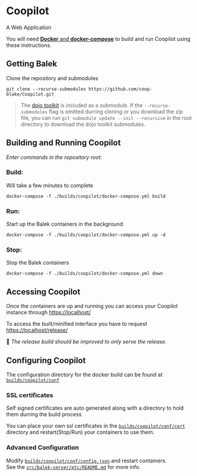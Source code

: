# **Coopilot**
A Web Application

You will need [**Docker** and **docker-compose**](https://www.docker.com) to build and run Coopilot using these instructions.

## Getting Balek
Clone the repository and submodules

    git clone --recurse-submodules https://github.com/coop-blake/Coopilot.git  

 > The [dojo toolkit](https://dojotoolkit.org) is included as a submodule. If the `--recurse-submodules` 
 > flag is omitted durring cloning or you download the zip file, you can run `git submodule update --init --recursive` in 
 > the root directory to download the dojo toolkit submodules.

## Building and Running Coopilot

_Enter commands in the repository root:_

### Build:
Will take a few minutes to complete

    docker-compose -f ./builds/coopilot/docker-compose.yml build

### Run:
Start up the Balek containers in the background  

    docker-compose -f ./builds/coopilot/docker-compose.yml up -d

### Stop:
Stop the Balek containers  

    docker-compose -f ./builds/coopilot/docker-compose.yml down



## Accessing Coopilot  

Once the containers are up and running you can access your Coopilot instance through [https://localhost/](https://localhost/)

To access the built/minified interface you have to request [https://localhost/release/](https://localhost/release/)  

📝 _The release build should be improved to only serve the release._



## Configuring Coopilot
The configuration directory for the docker build can be found at [`builds/coopilot/conf`](builds/coopilot/conf)
### SSL certificates
Self signed certificates are auto generated along with a directory to hold them durring the build process

You can place your own ssl certificates in the [`builds/coopilot/conf/cert`](builds/coopilot/conf/cert) directory and restart(Stop/Run) your containers to use them.
### Advanced Configuration
Modify [`builds/coopilot/conf/config.json`](builds/coopilot/conf/config.json) and restart containers.  
See the [`src/balek-server/etc/README.md`](src/balek-server/etc/README.md) for more info.

